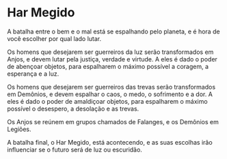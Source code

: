 Har Megido
==========

A batalha entre o bem e o mal está se espalhando pelo planeta, e é hora de você escolher por qual lado lutar.

Os homens que desejarem ser guerreiros da luz serão transformados em Anjos, e devem lutar pela justiça, verdade e virtude.
A eles é dado o poder de abençoar objetos, para espalharem o máximo possível a coragem, a esperança e a luz.

Os homens que desejarem ser guerreiros das trevas serão transformados em Demônios, e devem espalhar o caos, o medo, o sofrimento e a dor.
A eles é dado o poder de amaldiçoar objetos, para espalharem o máximo possível o desespero, a desolação e as trevas.

Os Anjos se reúnem em grupos chamados de Falanges, e os Demônios em Legiões.

A batalha final, o Har Megido, está acontecendo, e as suas escolhas irão influenciar se o futuro será de luz ou escuridão.




